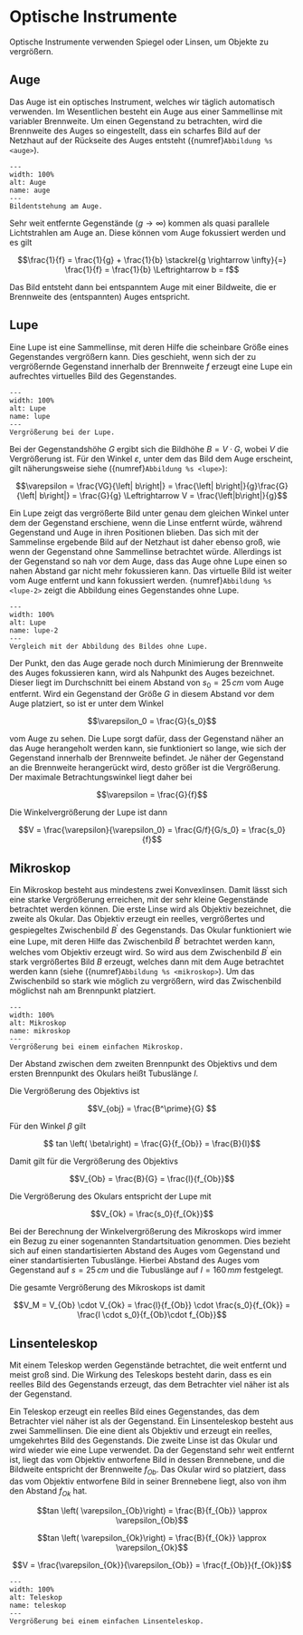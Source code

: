 # Optische Instrumente

Optische Instrumente verwenden Spiegel oder Linsen, um Objekte zu vergrößern. 

## Auge

Das Auge ist ein optisches Instrument, welches wir täglich automatisch verwenden. Im Wesentlichen besteht ein Auge aus einer Sammellinse mit variabler Brennweite. Um einen Gegenstand zu betrachten, wird die Brennweite des Auges so eingestellt, dass ein scharfes Bild auf der Netzhaut auf der Rückseite des Auges entsteht ({numref}`Abbildung %s <auge>`). 

```{figure} Bilder_geooptik/auge.svg
---
width: 100%
alt: Auge
name: auge
---
Bildentstehung am Auge.
 ```

Sehr weit entfernte Gegenstände ($g\rightarrow \infty$) kommen als quasi parallele Lichtstrahlen am Auge an. Diese können vom Auge fokussiert werden und es gilt

$$\frac{1}{f} = \frac{1}{g} + \frac{1}{b} \stackrel{g \rightarrow \infty}{=} \frac{1}{f} = \frac{1}{b} \Leftrightarrow b = f$$

Das Bild entsteht dann bei entspanntem Auge mit einer Bildweite, die er Brennweite des (entspannten) Auges entspricht. 

## Lupe
Eine Lupe ist eine Sammellinse, mit deren Hilfe die scheinbare Größe eines Gegenstandes vergrößern kann. Dies geschieht, wenn sich der zu vergrößernde Gegenstand innerhalb der Brennweite $f$ erzeugt eine Lupe ein aufrechtes virtuelles Bild des Gegenstandes. 

```{figure} Bilder_geooptik/lupe.svg
---
width: 100%
alt: Lupe
name: lupe
---
Vergrößerung bei der Lupe.
 ```

Bei der Gegenstandshöhe $G$ ergibt sich die Bildhöhe $B = V\cdot G$, wobei $V$ die Vergrößerung ist. Für den Winkel $\varepsilon$, unter dem das Bild dem Auge erscheint, gilt näherungsweise siehe ({numref}`Abbildung %s <lupe>`):

$$\varepsilon = \frac{VG}{\left| b\right|} = \frac{\left| b\right|}{g}\frac{G}{\left| b\right|} = \frac{G}{g} \Leftrightarrow V = \frac{\left|b\right|}{g}$$

Ein Lupe zeigt das vergrößerte Bild unter genau dem gleichen Winkel unter dem der Gegenstand erschiene, wenn die Linse entfernt würde, während Gegenstand und Auge in ihren Positionen blieben.
Das sich mit der Sammelinse ergebende Bild auf der Netzhaut ist daher ebenso groß, wie wenn der Gegenstand ohne Sammellinse betrachtet würde. 
Allerdings ist der Gegenstand so nah vor dem Auge, dass das Auge ohne Lupe einen so nahen Abstand gar nicht mehr fokussieren kann. Das virtuelle Bild ist weiter vom Auge entfernt und kann fokussiert werden. {numref}`Abbildung %s <lupe-2>` zeigt die Abbildung eines Gegenstandes ohne Lupe. 



```{figure} Bilder_geooptik/ohne_lupe.svg
---
width: 100%
alt: Lupe
name: lupe-2
---
Vergleich mit der Abbildung des Bildes ohne Lupe. 
 ```

Der Punkt, den das Auge gerade noch durch Minimierung der Brennweite des Auges fokussieren kann, wird als Nahpunkt des Auges bezeichnet. Dieser liegt im Durchschnitt bei einem Abstand von $s_0 = 25 \, cm$ vom Auge entfernt. Wird ein Gegenstand der Größe $G$ in diesem Abstand vor dem Auge platziert, so ist er unter dem Winkel 

$$\varepsilon_0 = \frac{G}{s_0}$$

vom Auge zu sehen.
Die Lupe sorgt dafür, dass der Gegenstand näher an das Auge herangeholt werden kann, sie funktioniert so lange, wie sich der Gegenstand innerhalb der Brennweite befindet. Je näher der Gegenstand an die Brennweite herangerückt wird, desto größer ist die Vergrößerung. Der maximale Betrachtungswinkel liegt daher bei

$$\varepsilon = \frac{G}{f}$$ 

Die Winkelvergrößerung der Lupe ist dann

$$V = \frac{\varepsilon}{\varepsilon_0} = \frac{G/f}{G/s_0} = \frac{s_0}{f}$$

## Mikroskop

Ein Mikroskop besteht aus mindestens zwei Konvexlinsen. Damit lässt sich eine starke Vergrößerung erreichen, mit der sehr kleine Gegenstände betrachtet werden können. 
Die erste Linse wird als Objektiv bezeichnet, die zweite als Okular.
Das Objektiv erzeugt ein reelles, vergrößertes und gespiegeltes Zwischenbild $B^\prime$ des Gegenstands.
Das Okular funktioniert wie eine Lupe, mit deren Hilfe das Zwischenbild $B^\prime$ betrachtet werden kann, welches vom Objektiv erzeugt wird. 
So wird aus dem Zwischenbild $B^\prime$ ein stark vergrößertes Bild $B$ erzeugt, welches dann mit dem Auge betrachtet werden kann (siehe ({numref}`Abbildung %s <mikroskop>`).
Um das Zwischenbild so stark wie möglich zu vergrößern, wird das Zwischenbild möglichst nah am Brennpunkt platziert. 

<!-- Das vom Objektiv erzeugte Zwischenbild befindet sich am Brennpunkt des Okulars, sodass die Lichtstrahlen aus dem Okular parallel austreten, als kämen sie aus großer Entfernung  -->

```{figure} Bilder_geooptik/mikroskop.svg
---
width: 100%
alt: Mikroskop
name: mikroskop
---
Vergrößerung bei einem einfachen Mikroskop.
 ```

Der Abstand zwischen dem zweiten Brennpunkt des Objektivs und dem ersten Brennpunkt des Okulars heißt Tubuslänge $l$. 

Die Vergrößerung des Objektivs ist

$$V_{obj} = \frac{B^\prime}{G} $$

Für den Winkel $\beta$ gilt

$$ tan \left( \beta\right) = \frac{G}{f_{Ob}} = \frac{B}{l}$$

Damit gilt für die Vergrößerung des Objektivs

$$V_{Ob} = \frac{B}{G} = \frac{l}{f_{Ob}}$$

Die Vergrößerung des Okulars entspricht der Lupe mit

$$V_{Ok} = \frac{s_0}{f_{Ok}}$$

Bei der Berechnung der Winkelvergrößerung des Mikroskops wird immer ein Bezug zu einer sogenannten Standartsituation genommen. Dies bezieht sich auf einen standartisierten Abstand des Auges vom Gegenstand und einer standartisierten Tubuslänge. Hierbei Abstand des Auges vom Gegenstand auf $s = 25 \, cm$ und die Tubuslänge auf $l = 160 \, mm$ festgelegt. 

Die gesamte Vergrößerung des Mikroskops ist damit

$$V_M = V_{Ob} \cdot V_{Ok} = \frac{l}{f_{Ob}} \cdot \frac{s_0}{f_{Ok}} = \frac{l \cdot s_0}{f_{Ob}\cdot f_{Ob}}$$

## Linsenteleskop

Mit einem Teleskop werden Gegenstände betrachtet, die weit entfernt und meist groß sind. Die Wirkung des Teleskops besteht darin, dass es ein reelles Bild des Gegenstands erzeugt, das dem Betrachter viel näher ist als der Gegenstand. 

Ein Teleskop erzeugt ein reelles Bild eines Gegenstandes, das dem Betrachter viel näher ist als der Gegenstand. 
Ein Linsenteleskop besteht aus zwei Sammellinsen.
Die eine dient als Objektiv und erzeugt ein reelles, umgekehrtes Bild des Gegenstands. 
Die zweite Linse ist das Okular und wird wieder wie eine Lupe verwendet. 
Da der Gegenstand sehr weit entfernt ist, liegt das vom Objektiv entworfene Bild in dessen Brennebene, und die Bildweite entspricht der Brennweite $f_{Ob}$. 
Das Okular wird so platziert, dass das vom Objektiv entworfene Bild in seiner Brennebene liegt, also von ihm den Abstand $f_{Ok}$ hat. 

$$tan \left( \varepsilon_{Ob}\right) = \frac{B}{f_{Ob}} \approx \varepsilon_{Ob}$$

$$tan \left( \varepsilon_{Ok}\right) = \frac{B}{f_{Ok}} \approx \varepsilon_{Ok}$$

$$V = \frac{\varepsilon_{Ok}}{\varepsilon_{Ob}} = \frac{f_{Ob}}{f_{Ok}}$$

```{figure} Bilder_geooptik/keplerfernrohr.svg
---
width: 100%
alt: Teleskop
name: teleskop
---
Vergrößerung bei einem einfachen Linsenteleskop.
 ```

<!-- 
## Spiegelteleskop

In der Astronomie werden oft sehr lichtschwache Objekte beobachtet, die oft gar nicht so klein sind (Nebel, Galaxien)
Daher ist bei astronomischen Teleskopen die Lichtstärke entscheidend.
Große Linsen sind schwierig herzustellen und sehr schwer, daraus resultieren auch mechanische Probleme.
Daher sind die großen Teleskope fast immer Spiegelteleskope.


```{figure} Bilder_geooptik/spiegelteleskop.svg
---
width: 100%
alt: Mikroskop
name: mikroskop
---
Vergrößerung bei einem einfachen Mikroskop.
 ```
 -->